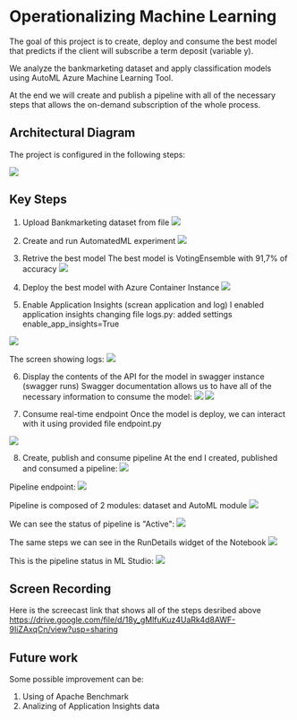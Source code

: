 


# Operationalizing Machine Learning

The goal of this project is to create, deploy and consume the best model that predicts if the client will subscribe a term deposit (variable y).

We analyze the bankmarketing dataset and apply classification models using AutoML Azure Machine Learning Tool.

At the end we will create and publish a pipeline with all of the necessary steps that allows the on-demand subscription of the whole process.


## Architectural Diagram

The project is configured in the following steps:

![](images/architecture.PNG)

## Key Steps

1. Upload Bankmarketing dataset from file
![](images/registered_dataset.PNG)

2. Create and run AutomatedML experiment
![](images/experiment_completed.PNG)

3. Retrive the best model
The best model is VotingEnsemble with 91,7% of accuracy
![](images/best_model.PNG)

4. Deploy the best model with Azure Container Instance
![](images/deploy_best_model.PNG)

5. Enable Application Insights (screan application and log)
I enabled application insights changing file logs.py: added settings enable_app_insights=True

![](images/app_insights.PNG)

The screen showing logs:
![](images/logs.PNG)

6. Display the contents of the API for the model in swagger instance (swagger runs)
Swagger documentation allows us to have all of the necessary information to consume the model:
![](images/swagger1.PNG)
![](images/swagger2.PNG)

7. Consume real-time endpoint
Once the model is deploy, we can interact with it using provided file endpoint.py

![](images/consume_model.PNG)

8. Create, publish and consume pipeline
At the end I created, published and consumed a pipeline:
![](images/pipeline_run.PNG)

Pipeline endpoint:
![](images/pipeline_endpoint.PNG)

Pipeline is composed of 2 modules: dataset and AutoML module
![](images/pipeline_ds_automl_module.PNG)

We can see the status of pipeline is "Active":
![](images/pipeline_status_active.PNG)

The same steps we can see in the RunDetails widget of the Notebook
![](images/run_details_steps.PNG)

This is the pipeline status in ML Studio:
![](images/pipeline_schedule_finished.PNG)

## Screen Recording
Here is the screecast link that shows all of the steps desribed above
https://drive.google.com/file/d/18y_gMlfuKuz4UaRk4d8AWF-9IiZAxqCn/view?usp=sharing

## Future work
Some possible improvement can be:
1. Using of Apache Benchmark
2. Analizing of Application Insights data

